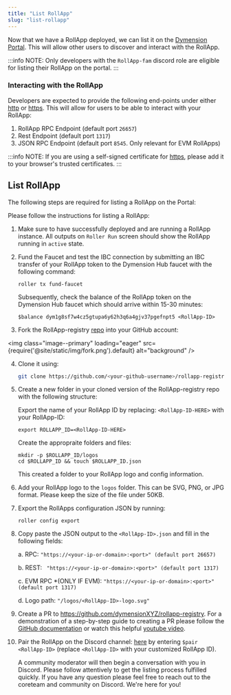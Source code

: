 ```yaml
---
title: "List RollApp"
slug: "list-rollapp"
---
```


Now that we have a RollApp deployed, we can list it on the [Dymension Portal](https://portal.dymension.xyz). This will allow other users to discover and interact with the RollApp.

:::info NOTE:
Only developers with the `RollApp-fam` discord role are eligible for listing their RollApp on the portal.
:::

### Interacting with the RollApp

Developers are expected to provide the following end-points under either [http](https://en.wikipedia.org/wiki/HTTP) or [https](https://en.wikipedia.org/wiki/HTTPS). This will allow for users to be able to interact with your RollApp:

1. RollApp RPC Endpoint (default port `26657`)
2. Rest Endpoint (default port `1317`)
3. JSON RPC Endpoint (default port `8545`. Only relevant for EVM RollApps)

:::info NOTE:
If you are using a self-signed certificate for [https](https://en.wikipedia.org/wiki/HTTPS), please add it to your browser's trusted certificates.
:::

## List RollApp

The following steps are required for listing a RollApp on the Portal:

Please follow the instructions for listing a RollApp:

1. Make sure to have successfully deployed and are running a RollApp instance. All outputs on `Roller Run` screen should show the RollApp running in `active` state.

2. Fund the Faucet and test the IBC connection by submitting an IBC transfer of your RollApp token to the Dymension Hub faucet with the following command:

    ```
    roller tx fund-faucet
    ```

    Subsequently, check the balance of the RollApp token on the Dymension Hub faucet which should arrive within 15-30 minutes:

    ```
    $balance dym1g8sf7w4cz5gtupa6y62h3q6a4gjv37pgefnpt5 <RollApp-ID>
    ```

3. Fork the RollApp-registry [repo](https://github.com/dymensionxyz/rollapp-registry) into your GitHub account:

<img class="image--primary" loading="eager" src={require('@site/static/img/fork.png').default} alt="background" />

4. Clone it using:

    ```bash
    git clone https://github.com/<your-github-username>/rollapp-registry
    ```

5. Create a new folder in your cloned version of the RollApp-registry repo with the following structure:

    Export the name of your RollApp ID by replacing: `<RollApp-ID-HERE>` with your RollApp-ID:

    ```
    export ROLLAPP_ID=<RollApp-ID-HERE>
    ```

    Create the appropraite folders and files:

    ```
    mkdir -p $ROLLAPP_ID/logos
    cd $ROLLAPP_ID && touch $ROLLAPP_ID.json
    ```

    This created a folder to your RollApp logo and config information.

6. Add your RollApp logo to the `logos` folder. This can be SVG, PNG, or JPG format. Please keep the size of the file under 50KB.

7. Export the RollApps configuration JSON by running:

    ```
    roller config export
    ```

8. Copy paste the JSON output to the `<RollApp-ID>.json` and fill in the following fields:

    a. RPC: `"https://<your-ip-or-domain>:<port>" (default port 26657)`

    b. REST: ` "https://<your-ip-or-domain>:<port>" (default port 1317)`

    c. EVM RPC \*(ONLY IF EVM): `"https://<your-ip-or-domain>:<port>" (default port 1317)`

    d. Logo path: `"/logos/<RollApp-ID>-logo.svg"`

9. Create a PR to https://github.com/dymensionXYZ/rollapp-registry. For a demonstration of a step-by-step guide to creating a PR please follow the [GitHub documentation](https://docs.github.com/en/pull-requests/collaborating-with-pull-requests/proposing-changes-to-your-work-with-pull-requests/creating-a-pull-request-from-a-fork) or watch this helpful [youtube video](https://www.youtube.com/watch?v=a_FLqX3vGR4).

10. Pair the RollApp on the Discord channel: [here](https://discord.com/channels/956961633165529098/1140590139022782474) by entering `$pair <RollApp-ID>` (replace `<RollApp-ID>` with your customized RollApp ID).

    A community moderator will then begin a conversation with you in Discord. Please follow attentively to get the listing process fulfilled quickly. If you have any question please feel free to reach out to the coreteam and community on Discord. We're here for you!
